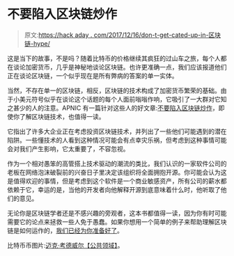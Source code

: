 # 不要陷入区块链炒作

> 原文:[https://hack aday . com/2017/12/16/don-t-get-cated-up-in-区块链-hype/](https://hackaday.com/2017/12/16/dont-get-caught-up-in-blockchain-hype/)

这是当下的故事，不是吗？随着比特币的价格继续其疯狂的过山车之旅，每个人都在谈论加密货币，几乎是神秘地谈论区块链。也许更准确一点，我们应该报道他们正在谈论区块链，一个似乎现在是所有弊病的答案的单一实体。

当然，不存在单一的区块链，相反，区块链的技术构成了加密货币繁荣的基础。由于小美元符号似乎在谈论这个话题的每个人面前嗡嗡作响，它吸引了一大群对它知之甚少的人的注意。APNIC 有一篇针对这些人的好文章:[不要陷入区块链炒作](https://blog.apnic.net/2017/12/14/dont-get-caught-blockchain-hype/)，即使你了解区块链技术，也值得一读。

它指出了许多大企业正在考虑投资区块链技术，并列出了一些他们可能遇到的潜在陷阱。一些懂技术的人看到这种情况可能会有点幸灾乐祸，但考虑到这种事情可能会对我们产生影响，它太重要了，不容忽视。

作为一个相对愚笨的高管搭上技术驱动的潮流的类比，我们认识的一家软件公司的老板在网络泡沫破裂前的兴奋日子里决定该组织将全面拥抱开源。你可能会认为这是值得欢迎的事情，但是考虑到这个软件是一个商业敏感资产，所有公司的薪水都依赖于它，幸运的是，当他的开发者向他解释开源到底意味着什么时，他听取了他们的意见。

无论你是区块链学者还是不感兴趣的旁观者，这本书都值得一读，因为你有时可能需要它的论点来拯救一些人免于愚蠢。如果你想用一个简单的例子来帮助理解区块链是如何运作的，[我们已经为你准备好了](https://hackaday.com/2017/11/23/learn-about-blockchains-by-building-one/)。

比特币币图片:[迈克·考德威尔【公共领域】](https://commons.wikimedia.org/wiki/File:Physical_Bitcoin_by_Mike_Cauldwell_(Casascius).jpg)。